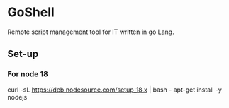 # GoShell

Remote script management tool for IT written in go Lang.


## Set-up
### For node 18
curl -sL https://deb.nodesource.com/setup_18.x | bash -
apt-get install -y nodejs